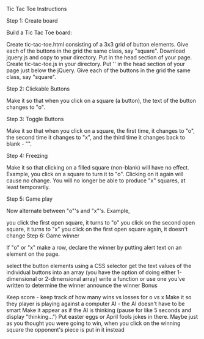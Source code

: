 Tic Tac Toe Instructions

Step 1: Create board

Build a Tic Tac Toe board:

Create tic-tac-toe.html consisting of a 3x3 grid of button elements. Give each of the buttons in the grid the same class, say "square".
Download jquery.js and copy to your directory.
Put <script src="jquery.js"></script> in the head section of your page.
Create tic-tac-toe.js in your directory.
Put '' in the head section of your page just below the jQuery.
Give each of the buttons in the grid the same class, say "square".

Step 2: Clickable Buttons

Make it so that when you click on a square (a button), the text of the button changes to "o".

Step 3: Toggle Buttons

Make it so that when you click on a square, the first time, it changes to "o", the second time it changes to "x", and the third time it changes back to blank - "".

Step 4: Freezing

Make it so that clicking on a filled square (non-blank) will have no effect. Example, you click on a square to turn it to "o". Clicking on it again will cause no change. You will no longer be able to produce "x" squares, at least temporarily.

Step 5: Game play

Now alternate between "o"'s and "x"'s. Example,

you click the first open square, it turns to "o"
you click on the second open square, it turns to "x"
you click on the first open square again, it doesn't change
Step 6: Game winner

If "o" or "x" make a row, declare the winner by putting alert text on an element on the page.

select the button elements using a CSS selector
get the text values of the individual buttons into an array (you have the option of doing either 1-dimensional or 2-dimensional array)
write a function or use one you've written to determine the winner
announce the winner
Bonus

Keep score - keep track of how many wins vs losses for o vs x
Make it so they player is playing against a computer AI - the AI doesn't have to be smart
Make it appear as if the AI is thinking (pause for like 5 seconds and display "thinking...")
Put easter eggs or April fools jokes in there. Maybe just as you thought you were going to win, when you click on the winning square the opponent's piece is put in it instead
